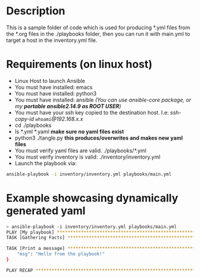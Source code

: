 # Description
This is a sample folder of code which is used for producing *.yml files from the *.org files in the ./playbooks folder, then you can run it with main.yml to target a host in the inventory.yml file.

# Requirements (on linux host)
* Linux Host to launch Ansible 
* You must have installed: emacs
* You must have installed: python3
* You must have installed: ansible  _(You can use ansible-core package, or my **portable ansible2.14.9 as ROOT USER**)_
* You must have your ssh key copied to the destination host. I.e: _ssh-copy-id `whoami`@192.168.x.x_
* cd ./playbooks
* ls *.yml *.yaml **make sure no yaml files exist**
* python3 ./tangle.py **this produces/overwrites and makes new yaml files**
* You must verify yaml files are valid. ./playbooks/*.yml
* You must verify inventory is valid: ./inventory/inventory.yml
* Launch the playbook via:
```bash
ansible-playbook -i inventory/inventory.yml playbooks/main.yml
```

# Example showcasing dynamically generated yaml
```bash
> ansible-playbook -i inventory/inventory.yml playbooks/main.yml
PLAY [My playbook] ************************************************************************************************************************************************************************************************************************************************
TASK [Gathering Facts] ********************************************************************************************************************************************************************************************************************************************ok: [192.168.0.287]

TASK [Print a message] ********************************************************************************************************************************************************************************************************************************************ok: [192.168.0.287] => {
    "msg": "Hello from the playbook!"
}

PLAY RECAP ********************************************************************************************************************************************************************************************************************************************************192.168.0.287               : ok=2    changed=0    unreachable=0    failed=0    skipped=0    rescued=0    ignored=0

```